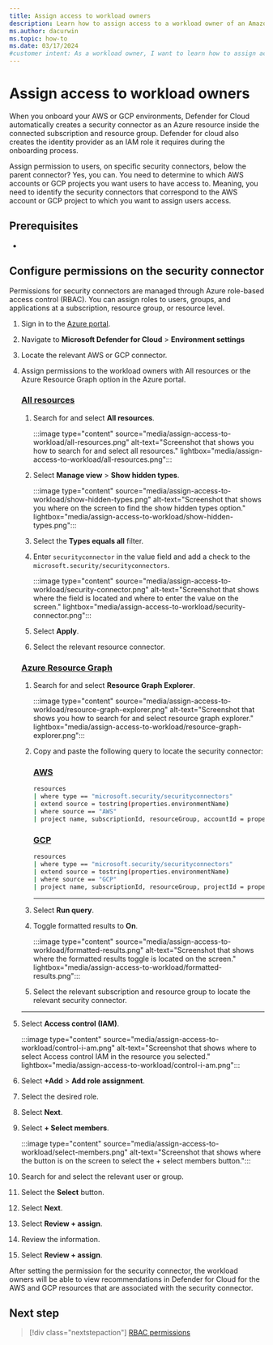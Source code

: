 ```yaml
---
title: Assign access to workload owners
description: Learn how to assign access to a workload owner of an Amazon Web Service or Google Cloud Project connector.
ms.author: dacurwin
ms.topic: how-to
ms.date: 03/17/2024
#customer intent: As a workload owner, I want to learn how to assign access to my AWS or GCP connector so that I can view the suggested recommendations provided by Defender for Cloud.
---
```


# Assign access to workload owners

When you onboard your AWS or GCP environments, Defender for Cloud automatically creates a security connector as an Azure resource inside the connected subscription and resource group. Defender for cloud also creates the identity provider as an IAM role it requires during the onboarding process.


Assign permission to users, on specific security connectors, below the parent connector? Yes, you can. You need to determine to which AWS accounts or GCP projects you want users to have access to. Meaning, you need to identify the security connectors that correspond to the AWS account or GCP project to which you want to assign users access.

## Prerequisites

- 

## Configure permissions on the security connector

Permissions for security connectors are managed through Azure role-based access control (RBAC). You can assign roles to users, groups, and applications at a subscription, resource group, or resource level. 

1. Sign in to the [Azure portal](https://portal.azure.com/).

1. Navigate to **Microsoft Defender for Cloud** > **Environment settings**

1. Locate the relevant AWS or GCP connector.

1. Assign permissions to the workload owners with All resources or the Azure Resource Graph option in the Azure portal.

    ### [All resources](#tab/all-resources)
    
    1. Search for and select **All resources**.
    
        :::image type="content" source="media/assign-access-to-workload/all-resources.png" alt-text="Screenshot that shows you how to search for and select all resources." lightbox="media/assign-access-to-workload/all-resources.png":::
    
    1. Select **Manage view** > **Show hidden types**.
    
        :::image type="content" source="media/assign-access-to-workload/show-hidden-types.png" alt-text="Screenshot that shows you where on the screen to find the show hidden types option." lightbox="media/assign-access-to-workload/show-hidden-types.png":::
    
    1. Select the **Types equals all** filter.
    
    1. Enter `securityconnector` in the value field and add a check to the `microsoft.security/securityconnectors`.
    
        :::image type="content" source="media/assign-access-to-workload/security-connector.png" alt-text="Screenshot that shows where the field is located and where to enter the value on the screen." lightbox="media/assign-access-to-workload/security-connector.png":::
    
    1. Select **Apply**.
    
    1. Select the relevant resource connector.


    ### [Azure Resource Graph](#tab/azure-resource-graph)

    1. Search for and select **Resource Graph Explorer**.
    
        :::image type="content" source="media/assign-access-to-workload/resource-graph-explorer.png" alt-text="Screenshot that shows you how to search for and select resource graph explorer." lightbox="media/assign-access-to-workload/resource-graph-explorer.png":::
    
    1. Copy and paste the following query to locate the security connector:
    
        ### [AWS](#tab/aws)
        
        ```bash
        resources 
        | where type == "microsoft.security/securityconnectors" 
        | extend source = tostring(properties.environmentName)  
        | where source == "AWS" 
        | project name, subscriptionId, resourceGroup, accountId = properties.hierarchyIdentifier, cloud = properties.environmentName  
        ```
        
        ### [GCP](#tab/gcp)
        
        ```bash
        resources 
        | where type == "microsoft.security/securityconnectors" 
        | extend source = tostring(properties.environmentName)  
        | where source == "GCP" 
        | project name, subscriptionId, resourceGroup, projectId = properties.hierarchyIdentifier, cloud = properties.environmentName  
        ```
        
        ---
    
    1. Select **Run query**.
    
    1. Toggle formatted results to **On**.
    
        :::image type="content" source="media/assign-access-to-workload/formatted-results.png" alt-text="Screenshot that shows where the formatted results toggle is located on the screen." lightbox="media/assign-access-to-workload/formatted-results.png":::
    
    1. Select the relevant subscription and resource group to locate the relevant security connector.
    
    ---
    
1. Select **Access control (IAM)**.
    
    :::image type="content" source="media/assign-access-to-workload/control-i-am.png" alt-text="Screenshot that shows where to select Access control IAM in the resource you selected." lightbox="media/assign-access-to-workload/control-i-am.png":::
    
1. Select **+Add** > **Add role assignment**.
    
1. Select the desired role.
    
1. Select **Next**.
    
1. Select **+ Select members**.
    
    :::image type="content" source="media/assign-access-to-workload/select-members.png" alt-text="Screenshot that shows where the button is on the screen to select the + select members button.":::
    
1. Search for and select the relevant user or group.
    
1. Select the **Select** button.
    
1. Select **Next**.
    
1. Select **Review + assign**.

1. Review the information.

1. Select **Review + assign**.

After setting the permission for the security connector, the workload owners will be able to view recommendations in Defender for Cloud for the AWS and GCP resources that are associated with the security connector.

## Next step

> [!div class="nextstepaction"]
> [RBAC permissions](permissions.md)
